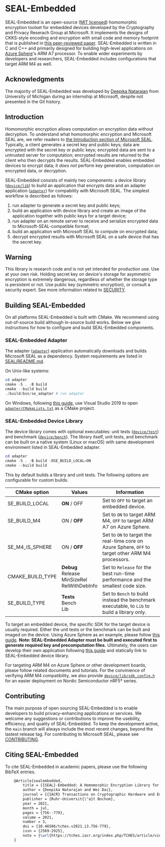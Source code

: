# SEAL-Embedded

SEAL-Embedded is an open-source ([MIT licensed](LICENSE)) homomorphic encryption toolset for embedded devices developed by the Cryptography and Privacy Reserach Group at Microsoft.
It implements the designs of CKKS-style encoding and encryption with small code and memory footprint that is published in [this peer-reviewed paper](https://tches.iacr.org/index.php/TCHES/article/view/8991).
SEAL-Embedded is written in C and C++ and primarily designed for building high-level applications on [Azure Sphere](https://azure.microsoft.com/en-us/services/azure-sphere/)'s ARM A7 processor.
To enable wider experiments by developers and researchers, SEAL-Embedded includes configurations that target ARM M4 as well.

## Acknowledgments

The majority of SEAL-Embedded was developed by [Deepika Natarajan](https://github.com/dnat112) from University of Michigan during an internship at Microsoft, despite not presented in the Git history.

## Introduction

Homomorphic encryption allows computation on encryption data without decryption.
To understand what homomorphic encryption and Microsoft SEAL are, we refer readers to [the Introduction section of Microsoft SEAL](https://github.com/microsoft/SEAL#introduction).
Typically, a client generates a secret key and public keys; data are encrypted with the secret key or public keys; encrypted data are sent to a untrusted server for computation; encrypted results are returned to the client who then decrypts the results.
SEAL-Embedded enables embedded devices to encrypt data; it *does not* perform key generation, computation on encrypted data, or decryption.

SEAL-Embedded consists of mainly two components: a device library ([`device/lib`](device/lib)) to build an application that encrypts data and an adapter application ([`adapter`](adapter)) for compability with Microsoft SEAL.
The simplest workflow is described as follows:
1. run adapter to generate a secret key and public keys;
1. build an application with device library and create an image of the application together with public keys for a target device;
1. run adapter on an remote server to receive and serialize encrypted data to Microsoft-SEAL-compatible format;
1. build an application with Microsoft SEAL to compute on encrypted data;
1. decrypt encrypted results with Microsoft SEAL on a safe device that has the secret key.

## Warning

This library is research code and is not yet intended for production use.
Use at your own risk.
Holding secret key on device's storage for asymmetric encryption is extremely dangerous, regardless of whether the storage type is persistent or not.
Use public key (symmetric encryption), or consult a security expert.
See more information related to [SECURITY](SECURITY.md).

## Building SEAL-Embedded

On all platforms SEAL-Embedded is built with CMake.
We recommend using out-of-source build although in-source build works.
Below we give instructions for how to configure and build SEAL-Embedded components.

### SEAL-Embedded Adapter

The adapter ([`adapter`](adapter)) application automatically downloads and builds Microsoft SEAL as a dependency.
System requirements are listed in [SEAL/README.md](https://github.com/microsoft/SEAL/blob/main/README.md#requirements).

On Unix-like systems:
```powershell
cd adapter
cmake -S . -B build
cmake --build build
./build/bin/se_adapter # run adapter
```

On Windows, following [this guide](https://docs.microsoft.com/en-us/cpp/build/cmake-projects-in-visual-studio?view=msvc-160), use Visual Studio 2019 to open [`adapter/CMakeLists.txt`](adapter/CMakeLists.txt) as a CMake project.

### SEAL-Embedded Device Library

The device library comes with optional executables: unit tests ([`device/test`](device/test)) and benchmark ([`device/bench`](device/bench)).
The library itself, unit tests, and benchmark can be built on a native system (Linux or macOS) with same development environment listed in SEAL-Embedded adapter.
```powershell
cd adapter
cmake -S . -B build -DSE_BUILD_LOCAL=ON
cmake --build build
```
This by default builds a library and unit tests.
The following options are configurable for custom builds.

| CMake option | Values | Information  |
| ------------ | ------ | ------------ |
| SE_BUILD_LOCAL | **ON** / OFF | Set to `OFF` to target an embedded device. |
| SE_BUILD_M4 | ON / **OFF** | Set to `ON` to target ARM M4, `OFF` to target ARM A7 on Azure Sphere. |
| SE_M4_IS_SPHERE | ON / **OFF** | Set to `ON` to target the real-time core on Azure Sphere, `OFF` to target other ARM M4 processors. |
| CMAKE_BUILD_TYPE | **Debug**</br>Release</br>MinSizeRel</br>RelWithDebInfo | Set to `Release` for the best run-time performance and the smallest code size. |
| SE_BUILD_TYPE | **Tests**</br>Bench</br>Lib | Set to `Bench` to build instead the benchmark executable, to `Lib` to build a library only. |

To target an embedded device, the specific SDK for the target device is usually required.
Either the unit tests or the benchmark can be built and imaged on the device.
Using Azure Sphere as an example, please follow [this guide](https://docs.microsoft.com/en-us/azure-sphere/install/qs-blink-application?tabs=windows%2Ccliv2beta&pivots=visual-studio).
**Note: SEAL-Embedded Adapter must be built and executed first to generate required key and precomputation files.**
Ultimately, the users can develop their own application following [this guide](https://docs.microsoft.com/en-us/azure-sphere/install/qs-real-time-application?tabs=windows%2Ccliv2beta&pivots=visual-studio) and statically link to SEAL-Embedded device library.

For targeting ARM M4 on Azure Sphere or other development boards, please follow related documents and tutorials.
For the convinience of verifying ARM M4 compatibility, we also provide [`device/lib/sdk_config.h`](device/lib/sdk_config.h) for an easier deployment on Nordic Semiconductor nRF5* series.

## Contributing

The main purpose of open sourcing SEAL-Embedded is to enable developers to build privacy-enhancing applications or services.
We welcome any suggestions or contributions to improve the usebility, efficiency, and quality of SEAL-Embedded.
To keep the development active, the `main` branch will always include the most recent changes, beyond the lastest release tag.
For contributing to Microsoft SEAL, please see [CONTRIBUTING](CONTRIBUTING.md).

## Citing SEAL-Embedded

To cite SEAL-Embedded in academic papers, please use the following BibTeX entries.

```tex
    @Article{sealembedded,
        title = {{SEAL}-Embedded: A Homomorphic Encryption Library for the Internet of Things},
        author = {Deepika Natarajan and Wei Dai},
        journal = {{IACR} Transactions on Cryptographic Hardware and Embedded Systems},
        publisher = {Ruhr-Universit{\"a}t Bochum},
        year = 2021,
        month = jul,
        pages = {756--779},
        valume = 2021,
        number = 3,
        doi = {10.46586/tches.v2021.i3.756-779},
        issn = {2569-2925},
        note = {\url{https://tches.iacr.org/index.php/TCHES/article/view/8991}},
    }
```
